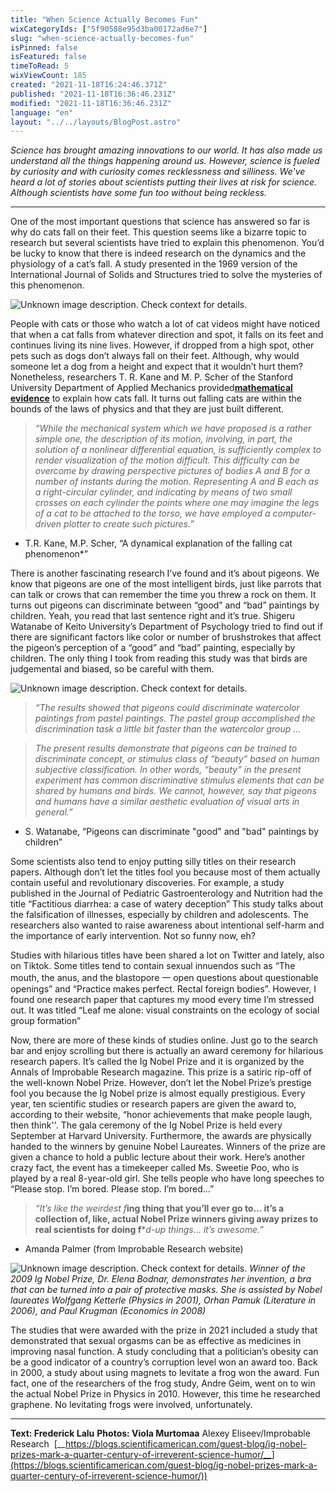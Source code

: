 ```yaml
---
title: "When Science Actually Becomes Fun"
wixCategoryIds: ["5f90588e95d3ba00172ad6e7"]
slug: "when-science-actually-becomes-fun"
isPinned: false
isFeatured: false
timeToRead: 5
wixViewCount: 185
created: "2021-11-18T16:24:46.371Z"
published: "2021-11-18T16:36:46.231Z"
modified: "2021-11-18T16:36:46.231Z"
language: "en"
layout: "../../layouts/BlogPost.astro"
---
```


*Science has brought amazing innovations to our world. It has also made us understand all the things happening around us. However, science is fueled by curiosity and with curiosity comes recklessness and silliness. We've heard a lot of stories about scientists putting their lives at risk for science. Although scientists have some fun too without being reckless.*

---


One of the most important questions that science has answered so far is why do cats fall on their feet. This question seems like a bizarre topic to research but several scientists have tried to explain this phenomenon. You’d be lucky to know that there is indeed research on the dynamics and the physiology of a cat’s fall. A study presented in the 1969 version of the International Journal of Solids and Structures tried to solve the mysteries of this phenomenon.


![Unknown image description. Check context for details.](https://static.wixstatic.com/media/abd5f5_adaf3df5b8cc44fd94fdd923e3af845f~mv2.png) <!-- Original name: falling cat.tif -->


People with cats or those who watch a lot of cat videos might have noticed that when a cat falls from whatever direction and spot, it falls on its feet and continues living its nine lives. However, if dropped from a high spot, other pets such as dogs don’t always fall on their feet. Although, why would someone let a dog from a height and expect that it wouldn’t hurt them? Nonetheless, researchers T. R. Kane and M. P. Scher of the Stanford University Department of Applied Mechanics provided[__mathematical evidence__](https://people.nscl.msu.edu/~hergert/phy820_fs19/material/pdfs/Kane1969_A%20Dynamical%20Explanation%20of%20the%20Falling%20Cat%20Phenomenon.pdf) to explain how cats fall. It turns out falling cats are within the bounds of the laws of physics and that they are just built different.&nbsp;

> *“While the mechanical system which we have proposed is a rather simple one, the description of its motion, involving, in part, the solution of a nonlinear differential equation, is sufficiently complex to render visualization of the motion difficult. This difficulty can be overcome by drawing perspective pictures of bodies A and B for a number of instants during the motion. Representing A and B each as a right-circular cylinder, and indicating by means of two small crosses on each cylinder the points where one may imagine the legs of a cat to be attached to the torso, we have employed a computer-driven plotter to create such pictures.”*

- T.R. Kane, M.P. Scher, “A dynamical explanation of the falling cat phenomenon*”

There is another fascinating research I’ve found and it’s about pigeons. We know that pigeons are one of the most intelligent birds, just like parrots that can talk or crows that can remember the time you threw a rock on them. It turns out pigeons can discriminate between “good” and “bad” paintings by children. Yeah, you read that last sentence right and it’s true. Shigeru Watanabe of Keito University’s Department of Psychology tried to find out if there are significant factors like color or number of brushstrokes that affect the pigeon’s perception of a “good” and “bad” painting, especially by children. The only thing I took from reading this study was that birds are judgemental and biased, so be careful with them. 


![Unknown image description. Check context for details.](https://static.wixstatic.com/media/abd5f5_c4e030d5c5da43a5a1a07d20d14c6c4d~mv2.png) <!-- Original name: pigeon and boy.tif -->


> *“The results showed that pigeons could discriminate watercolor paintings from pastel paintings. The pastel group accomplished the discrimination task a little bit faster than the watercolor group …*

> *The present results demonstrate that pigeons can be trained to discriminate concept, or stimulus class of “beauty” based on human subjective classification. In other words, “beauty” in the present experiment has common discriminative stimulus elements that can be shared by humans and birds. We cannot, however, say that pigeons and humans have a similar aesthetic evaluation of visual arts in general.”*

- S. Watanabe, “Pigeons can discriminate "good" and "bad" paintings by children”

Some scientists also tend to enjoy putting silly titles on their research papers. Although don’t let the titles fool you because most of them actually contain useful and revolutionary discoveries. For example, a study published in the Journal of Pediatric Gastroenterology and Nutrition had the title “Factitious diarrhea: a case of watery deception” This study talks about the falsification of illnesses, especially by children and adolescents. The researchers also wanted to raise awareness about intentional self-harm and the importance of early intervention. Not so funny now, eh? 

Studies with hilarious titles have been shared a lot on Twitter and lately, also on Tiktok. Some titles tend to contain sexual innuendos such as “The mouth, the anus, and the blastopore 一 open questions about questionable openings” and “Practice makes perfect. Rectal foreign bodies”. However, I found one research paper that captures my mood every time I’m stressed out. It was titled “Leaf me alone: visual constraints on the ecology of social group formation”

Now, there are more of these kinds of studies online. Just go to the search bar and enjoy scrolling but there is actually an award ceremony for hilarious research papers. It’s called the Ig Nobel Prize and it is organized by the Annals of Improbable Research magazine. This prize is a satiric rip-off of the well-known Nobel Prize. However, don’t let the Nobel Prize’s prestige fool you because the Ig Nobel prize is almost equally prestigious. Every year, ten scientific studies or research papers are given the award to,  according to their website, “honor achievements that make people laugh, then think''. The gala ceremony of the Ig Nobel Prize is held every September at Harvard University. Furthermore, the awards are physically handed to the winners by genuine Nobel Laureates. Winners of the prize are given a chance to hold a public lecture about their work. Here’s another crazy fact, the event has a timekeeper called Ms. Sweetie Poo, who is played by a real 8-year-old girl. She tells people who have long speeches to “Please stop. I’m bored. Please stop. I’m bored…”

> *“It’s like the weirdest f***ing thing that you’ll ever go to… it’s a collection of, like, actual Nobel Prize winners giving away prizes to real scientists for doing f****d-up things… it’s awesome.”*

- Amanda Palmer (from Improbable Research website)

![Unknown image description. Check context for details.](https://static.wixstatic.com/media/abd5f5_310de221b9054e3bab71e8d11575c898~mv2.jpg) <!-- Original name: igprize.jpg -->
*Winner of the 2009 Ig Nobel Prize, Dr. Elena Bodnar, demonstrates her invention, a bra that can be turned into a pair of protective masks. She is assisted by Nobel laureates Wolfgang Ketterle (Physics in 2001), Orhan Pamuk (Literature in 2006), and Paul Krugman (Economics in 2008)*


The studies that were awarded with the prize in 2021 included a study that demonstrated that sexual orgasms can be as effective as medicines in improving nasal function. A study concluding that a politician’s obesity can be a good indicator of a country’s corruption level won an award too. Back in 2000, a study about using magnets to levitate a frog won the award. Fun fact, one of the researchers of the frog study, Andre Geim, went on to win the actual Nobel Prize in Physics in 2010. However, this time he researched graphene. No levitating frogs were involved, unfortunately.


---


**Text: Frederick Lalu**
**Photos: Viola Murtomaa**
	     Alexey Eliseev/Improbable Research	
&nbsp;[__https://blogs.scientificamerican.com/guest-blog/ig-nobel-prizes-mark-a-quarter-century-of-irreverent-science-humor/__](https://blogs.scientificamerican.com/guest-blog/ig-nobel-prizes-mark-a-quarter-century-of-irreverent-science-humor/))
